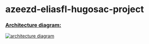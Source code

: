# azeezd-eliasfl-hugosac-project

### [Architecture diagram:](https://whimsical.com/rust-game-architecture-6x4eXQQ9LGgEKmRwwg3pzC)
[![architecture diagram](https://i.imgur.com/TyCaw7j.png)](https://whimsical.com/rust-game-architecture-6x4eXQQ9LGgEKmRwwg3pzC)

